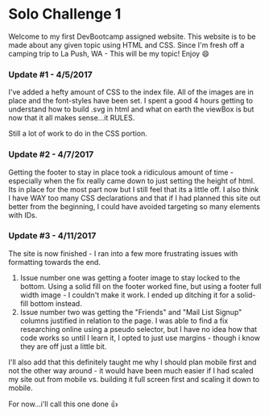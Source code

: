 # Solo Challenge 1

Welcome to my first DevBootcamp assigned website.  This website is to be made about any given topic using HTML and CSS.  Since I'm fresh off a camping trip to La Push, WA - This will be my topic!  Enjoy :smile:

### Update #1 - 4/5/2017
I've added a hefty amount of CSS to the index file.  All of the images are in place and the font-styles have been set.  I spent a good 4 hours getting to understand how to build .svg in html and what on earth the viewBox is but now that it all makes sense...it RULES.

Still a lot of work to do in the CSS portion.

### Update #2 - 4/7/2017
Getting the footer to stay in place took a ridiculous amount of time - especially when the fix really came down to just setting the height of html.  Its in place for the most part now but I still feel that its a little off.  I also think I have WAY too many CSS declarations and that if I had planned this site out better from the beginning, I could have avoided targeting so many elements with IDs.

### Update #3 - 4/11/2017
The site is now finished - I ran into a few more frustrating issues with formatting towards the end.  

1. Issue number one was getting a footer image to stay locked to the bottom.  Using a solid fill on the footer worked fine, but using a footer full width image - I couldn't make it work.  I ended up ditching it for a solid-fill bottom instead.
2. Issue number two was getting the "Friends" and "Mail List Signup" columns justified in relation to the page.  I was able to find a fix researching online using a pseudo selector, but I have no idea how that code works so until I learn it, I opted to just use margins - though i know they are off just a little bit.

I'll also add that this definitely taught me why I should plan mobile first and not the other way around - it would have been much easier if I had scaled my site out from mobile vs. building it full screen first and scaling it down to mobile.

For now...i'll call this one done :thumbsup:
